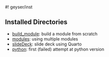 #! geyser/inst

## Installed Directories

- [build_module](https://github.com/byandell/geyser/tree/main/inst/build_module):
build a module from scratch
- [modules](https://github.com/byandell/geyser/tree/main/inst/modules):
using multiple modules
- [slideDeck](https://github.com/byandell/geyser/tree/main/inst/slideDeck):
slide deck using Quarto
- [python](https://github.com/byandell/geyser/tree/main/inst/python):
first (failed) attempt at python version